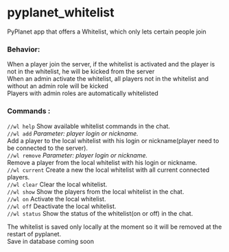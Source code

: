 # pyplanet_whitelist

PyPlanet app that offers a Whitelist, which only lets certain people join

### Behavior:

When a player join the server, if the whitelist is activated and the player is not in the whitelist, he will be kicked from the server  
When an admin activate the whitelist, all players not in the whitelist and without an admin role will be kicked  
Players with admin roles are automatically whitelisted

### Commands :

`//wl help` Show available whitelist commands in the chat.  
`//wl add` _Parameter: player login or nickname._   
    Add a player to the local whitelist with his login or nickname(player need to be connected to the server).  
`//wl remove` _Parameter: player login or nickname._  
    Remove a player from the local whitelist with his login or nickname.  
`//wl current` Create a new the local whitelist with all current connected players.  
`//wl clear` Clear the local whitelist.  
`//wl show` Show the players from the local whitelist in the chat.  
`//wl on` Activate the local whitelist.  
`//wl off` Deactivate the local whitelist.  
`//wl status` Show the status of the whitelist(on or off) in the chat.

The whitelist is saved only locally at the moment so it will be removed at the restart of pyplanet.  
Save in database coming soon
